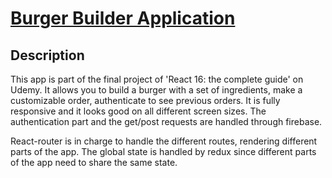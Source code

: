 # [Burger Builder Application](https://burger-app-9e90a.firebaseapp.com/)

## Description
This app is part of the final project of 'React 16: the complete guide' on Udemy. It allows you to build a burger with a set of ingredients, make a customizable order, authenticate to see previous orders. It is fully responsive and it looks good on all different screen sizes. The authentication part and the get/post requests are handled through firebase.

React-router is in charge to handle the different routes, rendering different parts of the app. The global state is handled by redux since different parts of the app need to share the same state.
